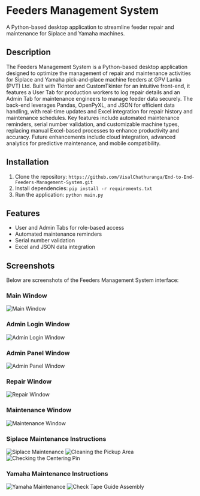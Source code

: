 # Feeders Management System
A Python-based desktop application to streamline feeder repair and maintenance for Siplace and Yamaha machines.

## Description
The Feeders Management System is a Python-based desktop application designed to optimize the management of repair and maintenance activities for Siplace and Yamaha pick-and-place machine feeders at GPV Lanka (PVT) Ltd. Built with Tkinter and CustomTkinter for an intuitive front-end, it features a User Tab for production workers to log repair details and an Admin Tab for maintenance engineers to manage feeder data securely. The back-end leverages Pandas, OpenPyXL, and JSON for efficient data handling, with real-time updates and Excel integration for repair history and maintenance schedules. Key features include automated maintenance reminders, serial number validation, and customizable machine types, replacing manual Excel-based processes to enhance productivity and accuracy. Future enhancements include cloud integration, advanced analytics for predictive maintenance, and mobile compatibility.

## Installation
1. Clone the repository: `https://github.com/VisalChathuranga/End-to-End-Feeders-Management-System.git`
2. Install dependencies: `pip install -r requirements.txt`
3. Run the application: `python main.py`

## Features
- User and Admin Tabs for role-based access
- Automated maintenance reminders
- Serial number validation
- Excel and JSON data integration

## Screenshots
Below are screenshots of the Feeders Management System interface:

### Main Window
![Main Window](Feeders%20SS/Main%20window.png)

### Admin Login Window
![Admin Login Window](Feeders%20SS/admin%20login%20window.png)

### Admin Panel Window
![Admin Panel Window](Feeders%20SS/admin%20panel%20window.png)

### Repair Window
![Repair Window](Feeders%20SS/Repair%20window.png)

### Maintenance Window
![Maintenance Window](Feeders%20SS/Maintenance%20window.png)

### Siplace Maintenance Instructions
![Siplace Maintenance](Feeders%20SS/Maintenance(siplace)0.png)
![Cleaning the Pickup Area](Images/Siplace%20Images/1.Cleaning%20the%20Pickup%20Area.png)
![Checking the Centering Pin](Images/Siplace%20Images/2.Checking%20the%20Centering%20Pin,%20EDIF%20and%20Roller.png)

### Yamaha Maintenance Instructions
![Yamaha Maintenance](Feeders%20SS/Maintenance(yamaha)0.png)
![Check Tape Guide Assembly](Images/Yamaha%20Images/1.Check%20the%20tape%20guide%20assembly%20and%20tape%20guide%20front%20lever.png)
